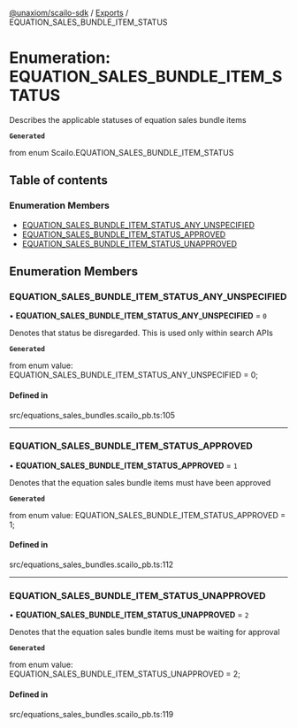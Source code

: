 [@unaxiom/scailo-sdk](../README.md) / [Exports](../modules.md) / EQUATION\_SALES\_BUNDLE\_ITEM\_STATUS

# Enumeration: EQUATION\_SALES\_BUNDLE\_ITEM\_STATUS

Describes the applicable statuses of equation sales bundle items

**`Generated`**

from enum Scailo.EQUATION_SALES_BUNDLE_ITEM_STATUS

## Table of contents

### Enumeration Members

- [EQUATION\_SALES\_BUNDLE\_ITEM\_STATUS\_ANY\_UNSPECIFIED](EQUATION_SALES_BUNDLE_ITEM_STATUS.md#equation_sales_bundle_item_status_any_unspecified)
- [EQUATION\_SALES\_BUNDLE\_ITEM\_STATUS\_APPROVED](EQUATION_SALES_BUNDLE_ITEM_STATUS.md#equation_sales_bundle_item_status_approved)
- [EQUATION\_SALES\_BUNDLE\_ITEM\_STATUS\_UNAPPROVED](EQUATION_SALES_BUNDLE_ITEM_STATUS.md#equation_sales_bundle_item_status_unapproved)

## Enumeration Members

### EQUATION\_SALES\_BUNDLE\_ITEM\_STATUS\_ANY\_UNSPECIFIED

• **EQUATION\_SALES\_BUNDLE\_ITEM\_STATUS\_ANY\_UNSPECIFIED** = ``0``

Denotes that status be disregarded. This is used only within search APIs

**`Generated`**

from enum value: EQUATION_SALES_BUNDLE_ITEM_STATUS_ANY_UNSPECIFIED = 0;

#### Defined in

src/equations_sales_bundles.scailo_pb.ts:105

___

### EQUATION\_SALES\_BUNDLE\_ITEM\_STATUS\_APPROVED

• **EQUATION\_SALES\_BUNDLE\_ITEM\_STATUS\_APPROVED** = ``1``

Denotes that the equation sales bundle items must have been approved

**`Generated`**

from enum value: EQUATION_SALES_BUNDLE_ITEM_STATUS_APPROVED = 1;

#### Defined in

src/equations_sales_bundles.scailo_pb.ts:112

___

### EQUATION\_SALES\_BUNDLE\_ITEM\_STATUS\_UNAPPROVED

• **EQUATION\_SALES\_BUNDLE\_ITEM\_STATUS\_UNAPPROVED** = ``2``

Denotes that the equation sales bundle items must be waiting for approval

**`Generated`**

from enum value: EQUATION_SALES_BUNDLE_ITEM_STATUS_UNAPPROVED = 2;

#### Defined in

src/equations_sales_bundles.scailo_pb.ts:119
